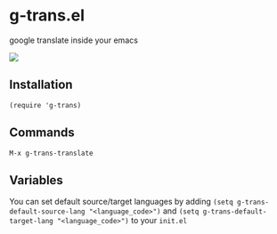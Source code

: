 # g-trans.el
google translate inside your emacs

![](https://raw.githubusercontent.com/m3xan1k/assets/master/g-trans.gif)

## Installation

`(require 'g-trans)`

## Commands
`M-x g-trans-translate`

## Variables
You can set default source/target languages
by adding
`(setq g-trans-default-source-lang "<language_code>")`
and
`(setq g-trans-default-target-lang "<language_code>")`
to your `init.el`
